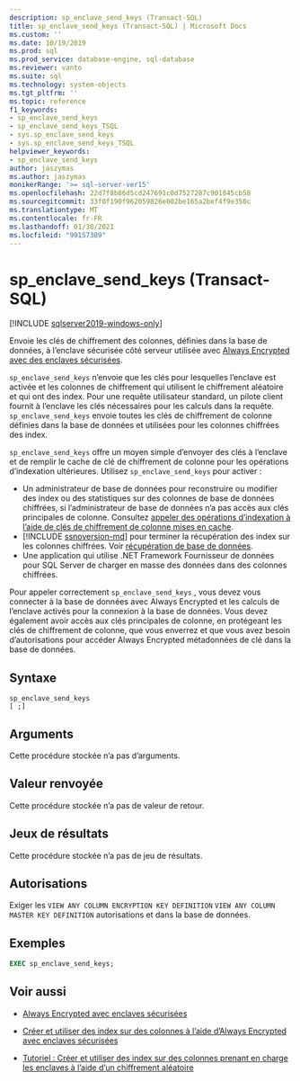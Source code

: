 ```yaml
---
description: sp_enclave_send_keys (Transact-SQL)
title: sp_enclave_send_keys (Transact-SQL) | Microsoft Docs
ms.custom: ''
ms.date: 10/19/2019
ms.prod: sql
ms.prod_service: database-engine, sql-database
ms.reviewer: vanto
ms.suite: sql
ms.technology: system-objects
ms.tgt_pltfrm: ''
ms.topic: reference
f1_keywords:
- sp_enclave_send_keys
- sp_enclave_send_keys_TSQL
- sys.sp_enclave_send_keys
- sys.sp_enclave_send_keys_TSQL
helpviewer_keywords:
- sp_enclave_send_keys
author: jaszymas
ms.author: jaszymas
monikerRange: '>= sql-server-ver15'
ms.openlocfilehash: 22d7f8b86d5cd247691c0d7527287c901845cb58
ms.sourcegitcommit: 33f0f190f962059826e002be165a2bef4f9e350c
ms.translationtype: MT
ms.contentlocale: fr-FR
ms.lasthandoff: 01/30/2021
ms.locfileid: "99157309"
---
```

# <a name="sp_enclave_send_keys-transact-sql"></a>sp_enclave_send_keys (Transact-SQL)
[!INCLUDE [sqlserver2019-windows-only](../../includes/applies-to-version/sqlserver2019-windows-only.md)]

Envoie les clés de chiffrement des colonnes, définies dans la base de données, à l’enclave sécurisée côté serveur utilisée avec [Always Encrypted avec des enclaves sécurisées](../security/encryption/always-encrypted-enclaves.md).

`sp_enclave_send_keys` n’envoie que les clés pour lesquelles l’enclave est activée et les colonnes de chiffrement qui utilisent le chiffrement aléatoire et qui ont des index. Pour une requête utilisateur standard, un pilote client fournit à l’enclave les clés nécessaires pour les calculs dans la requête. `sp_enclave_send_keys` envoie toutes les clés de chiffrement de colonne définies dans la base de données et utilisées pour les colonnes chiffrées des index. 

`sp_enclave_send_keys` offre un moyen simple d’envoyer des clés à l’enclave et de remplir le cache de clé de chiffrement de colonne pour les opérations d’indexation ultérieures. Utilisez `sp_enclave_send_keys` pour activer :
- Un administrateur de base de données pour reconstruire ou modifier des index ou des statistiques sur des colonnes de base de données chiffrées, si l’administrateur de base de données n’a pas accès aux clés principales de colonne. Consultez [appeler des opérations d’indexation à l’aide de clés de chiffrement de colonne mises en cache](../security/encryption/always-encrypted-enclaves-create-use-indexes.md#invoke-indexing-operations-using-cached-column-encryption-keys).
- [!INCLUDE [ssnoversion-md](../../includes/ssnoversion-md.md)] pour terminer la récupération des index sur les colonnes chiffrées. Voir [récupération de base de données](../security/encryption/always-encrypted-enclaves.md#database-recovery).
- Une application qui utilise .NET Framework Fournisseur de données pour SQL Server de charger en masse des données dans des colonnes chiffrées.

Pour appeler correctement `sp_enclave_send_keys` , vous devez vous connecter à la base de données avec Always Encrypted et les calculs de l’enclave activés pour la connexion à la base de données. Vous devez également avoir accès aux clés principales de colonne, en protégeant les clés de chiffrement de colonne, que vous enverrez et que vous avez besoin d’autorisations pour accéder Always Encrypted métadonnées de clé dans la base de données. 

## <a name="syntax"></a>Syntaxe  
  
```
sp_enclave_send_keys
[ ;]  
```

## <a name="arguments"></a>Arguments

Cette procédure stockée n’a pas d’arguments.

## <a name="return-value"></a>Valeur renvoyée

Cette procédure stockée n’a pas de valeur de retour.
  
## <a name="result-sets"></a>Jeux de résultats

Cette procédure stockée n’a pas de jeu de résultats.
  
## <a name="permissions"></a>Autorisations

 Exiger les `VIEW ANY COLUMN ENCRYPTION KEY DEFINITION` `VIEW ANY COLUMN MASTER KEY DEFINITION` autorisations et dans la base de données.  
  
## <a name="examples"></a>Exemples  
  
```sql
EXEC sp_enclave_send_keys;  
```

## <a name="see-also"></a>Voir aussi
- [Always Encrypted avec enclaves sécurisées](../security/encryption/always-encrypted-enclaves.md) 
 
- [Créer et utiliser des index sur des colonnes à l’aide d’Always Encrypted avec enclaves sécurisées](../security/encryption/always-encrypted-enclaves-create-use-indexes.md)

- [Tutoriel : Créer et utiliser des index sur des colonnes prenant en charge les enclaves à l’aide d’un chiffrement aléatoire](../security/tutorial-creating-using-indexes-on-enclave-enabled-columns-using-randomized-encryption.md)
